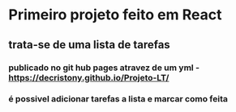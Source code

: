 # Primeiro projeto feito em React
## trata-se de uma lista de tarefas
### publicado no git hub pages atravez de um yml - https://decristony.github.io/Projeto-LT/
### é possivel adicionar tarefas a lista e marcar como feita
